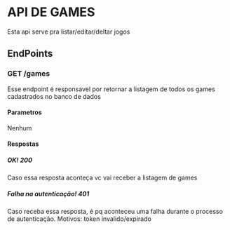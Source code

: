 # API DE GAMES
Esta api serve pra listar/editar/deltar jogos
## EndPoints
### GET /games
Esse endpoint é responsavel por retornar a listagem de todos os games cadastrados no banco de dados
#### Parametros
Nenhum
#### Respostas
##### OK! 200
Caso essa resposta aconteça vc vai receber a listagem de games
##### Falha na autenticação! 401
Caso receba essa resposta, é pq aconteceu uma falha durante o processo de autenticação. Motivos: token invalido/expirado
